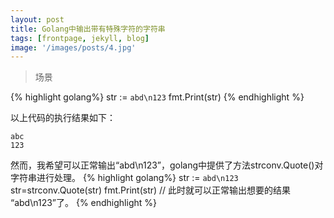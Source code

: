 ```yaml
---
layout: post
title: Golang中输出带有特殊字符的字符串
tags: [frontpage, jekyll, blog]
image: '/images/posts/4.jpg'
---
```

> 场景

{% highlight golang%}
str := `abd\n123`
fmt.Print(str)
{% endhighlight %}

以上代码的执行结果如下：
```
abc
123
```

然而，我希望可以正常输出“abd\n123”，golang中提供了方法strconv.Quote()对字符串进行处理。
{% highlight golang%}
str := `abd\n123`
str=strconv.Quote(str)
fmt.Print(str) // 此时就可以正常输出想要的结果 “abd\n123”了。
{% endhighlight %}